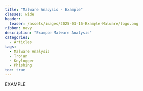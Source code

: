 ```yaml
---
title: "Malware Analysis - Example"
classes: wide
header:
  teaser: /assets/images/2025-03-16-Example-Malware/logo.png
ribbon: navy
description: "Example Malware Analysis"
categories:
  - Articles
tags:
  - Malware Analysis
  - Trojan
  - Keylogger
  - Phishing
toc: true
---
```

EXAMPLE
